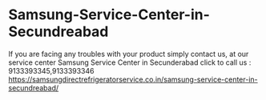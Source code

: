 # Samsung-Service-Center-in-Secundreabad
If you are facing any troubles with your product simply contact us, at our service center Samsung Service Center in Secunderabad click to call us : 9133393345,9133393346   https://samsungdirectrefrigeratorservice.co.in/samsung-service-center-in-secundreabad/

